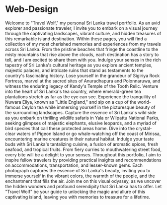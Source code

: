 # Web-Design
Welcome to "Travel Wolf," my personal Sri Lanka travel portfolio. As an avid explorer and passionate traveler, I invite you to embark on a visual journey through the captivating landscapes, vibrant culture, and hidden treasures of this remarkable island destination.
Within these pages, you will find a collection of my most cherished memories and experiences from my travels across Sri Lanka. From the pristine beaches that fringe the coastline to the misty mountains that rise above the clouds, each destination has a story to tell, and I am excited to share them with you.
Indulge your senses in the rich tapestry of Sri Lanka's cultural heritage as you explore ancient temples, majestic palaces, and intricate ruins that stand as testaments to the country's fascinating history. Lose yourself in the grandeur of Sigiriya Rock Fortress, marvel at the sacred sites of Anuradhapura and Polonnaruwa, and witness the enduring legacy of Kandy's Temple of the Tooth Relic.
Venture into the heart of Sri Lanka's tea country, where emerald-green tea plantations stretch as far as the eye can see. Experience the tranquility of Nuwara Eliya, known as "Little England," and sip on a cup of the world-famous Ceylon tea while immersing yourself in the picturesque beauty of the surrounding landscapes.
Capture the essence of Sri Lanka's wild side as you embark on thrilling wildlife safaris in Yala or Wilpattu National Parks, seeking glimpses of majestic elephants, elusive leopards, and a myriad of bird species that call these protected areas home. Dive into the crystal-clear waters of Pigeon Island or go whale-watching off the coast of Mirissa, encountering marine creatures in their natural habitat.
Indulge your taste buds with Sri Lanka's tantalizing cuisine, a fusion of aromatic spices, fresh seafood, and tropical fruits. From fiery curries to mouthwatering street food, every bite will be a delight to your senses.
Throughout this portfolio, I aim to inspire fellow travelers by providing practical insights and recommendations on accommodations, transportation, and lesser-known gems. Each photograph captures the essence of Sri Lanka's beauty, inviting you to immerse yourself in the vibrant colors, the warmth of the people, and the enchantment that fills the air.
Join me on this visual odyssey, as we uncover the hidden wonders and profound serendipity that Sri Lanka has to offer. Let "Travel Wolf" be your guide to unlocking the magic and allure of this captivating island, leaving you with memories to treasure for a lifetime.
